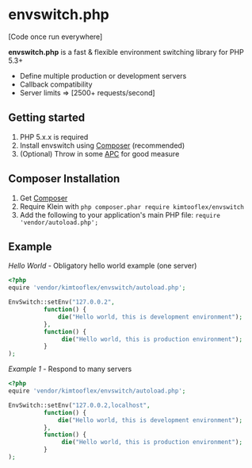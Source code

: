 # envswitch.php
 [Code once run everywhere] 
 

**envswitch.php** is a fast & flexible environment switching library for PHP 5.3+

*  Define multiple production or development servers 
*  Callback compatibility
*  Server limits => [2500+ requests/second] 

## Getting started

1. PHP 5.x.x is required
2. Install envswitch using [Composer](#composer-installation) (recommended)
3. (Optional) Throw in some [APC](http://pecl.php.net/package/APC) for good measure

## Composer Installation

1. Get [Composer](http://getcomposer.org/)
2. Require Klein with `php composer.phar require kimtooflex/envswitch`
3. Add the following to your application's main PHP file: `require 'vendor/autoload.php';`

## Example

*Hello World* - Obligatory hello world example (one server)

```php
<?php
equire 'vendor/kimtooflex/envswitch/autoload.php';

EnvSwitch::setEnv("127.0.0.2",
          function() {
              die("Hello world, this is development environment");
          },
          function() {
               die("Hello world, this is production environment");
          }
);
```

*Example 1* - Respond to many servers

```php
<?php
equire 'vendor/kimtooflex/envswitch/autoload.php';

EnvSwitch::setEnv("127.0.0.2,localhost",
          function() {
              die("Hello world, this is development environment");
          },
          function() {
               die("Hello world, this is production environment");
          }
);
```
